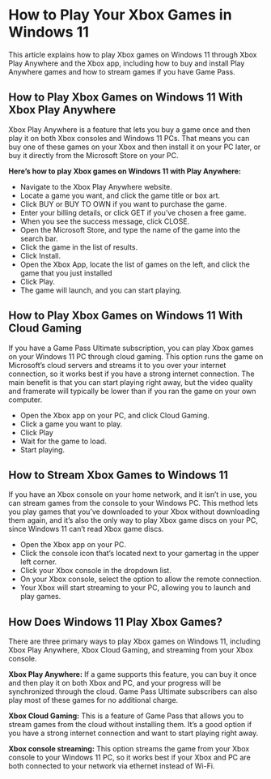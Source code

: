 # How to Play Your Xbox Games in Windows 11

This article explains how to play Xbox games on Windows 11 through Xbox Play Anywhere and the Xbox app, including how to buy and install Play Anywhere games and how to stream games if you have Game Pass.

## How to Play Xbox Games on Windows 11 With Xbox Play Anywhere

Xbox Play Anywhere is a feature that lets you buy a game once and then play it on both Xbox consoles and Windows 11 PCs. That means you can buy one of these games on your Xbox and then install it on your PC later, or buy it directly from the Microsoft Store on your PC.

**Here’s how to play Xbox games on Windows 11 with Play Anywhere:**

* Navigate to the Xbox Play Anywhere website.
* Locate a game you want, and click the game title or box art.
* Click BUY or BUY TO OWN if you want to purchase the game.
* Enter your billing details, or click GET if you’ve chosen a free game.
* When you see the success message, click CLOSE.
* Open the Microsoft Store, and type the name of the game into the search bar.
* Click the game in the list of results.
* Click Install.
* Open the Xbox App, locate the list of games on the left, and click the game that you just installed
* Click Play.
* The game will launch, and you can start playing.

## How to Play Xbox Games on Windows 11 With Cloud Gaming

If you have a Game Pass Ultimate subscription, you can play Xbox games on your Windows 11 PC through cloud gaming. This option runs the game on Microsoft’s cloud servers and streams it to you over your internet connection, so it works best if you have a strong internet connection. The main benefit is that you can start playing right away, but the video quality and framerate will typically be lower than if you ran the game on your own computer.

* Open the Xbox app on your PC, and click Cloud Gaming.
* Click a game you want to play.
* Click Play
* Wait for the game to load.
* Start playing.

## How to Stream Xbox Games to Windows 11

If you have an Xbox console on your home network, and it isn’t in use, you can stream games from the console to your Windows PC. This method lets you play games that you’ve downloaded to your Xbox without downloading them again, and it’s also the only way to play Xbox game discs on your PC, since Windows 11 can’t read Xbox game discs.

* Open the Xbox app on your PC.
* Click the console icon that’s located next to your gamertag in the upper left corner.
* Click your Xbox console in the dropdown list.
* On your Xbox console, select the option to allow the remote connection.
* Your Xbox will start streaming to your PC, allowing you to launch and play games.

## How Does Windows 11 Play Xbox Games?

There are three primary ways to play Xbox games on Windows 11, including Xbox Play Anywhere, Xbox Cloud Gaming, and streaming from your Xbox console.

**Xbox Play Anywhere:** If a game supports this feature, you can buy it once and then play it on both Xbox and PC, and your progress will be synchronized through the cloud. Game Pass Ultimate subscribers can also play most of these games for no additional charge.

**Xbox Cloud Gaming:** This is a feature of Game Pass that allows you to stream games from the cloud without installing them. It’s a good option if you have a strong internet connection and want to start playing right away.

**Xbox console streaming:** This option streams the game from your Xbox console to your Windows 11 PC, so it works best if your Xbox and PC are both connected to your network via ethernet instead of Wi-Fi.
